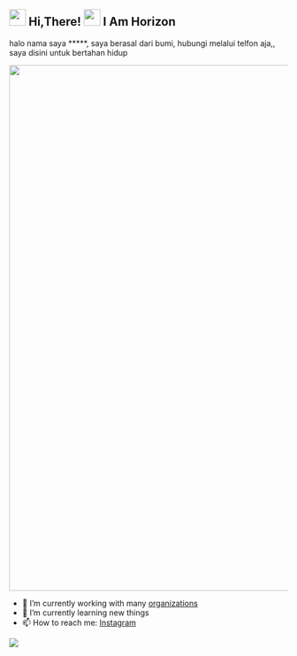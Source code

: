 <h2> <img src="https://user-images.githubusercontent.com/65858180/137293079-2440dbff-e887-4b1d-802c-49d49dcfd664.gif" width="30" /> Hi,There! <img src="https://user-images.githubusercontent.com/65858180/137293369-94c631b6-8a17-4256-927a-070da186734c.gif" width="30" /> I Am Horizon </h2>

halo nama saya *****, saya berasal dari bumi, hubungi melalui telfon aja,,
saya disini untuk bertahan hidup 

<img src="https://camo.githubusercontent.com/a502ed3867b08c6d9b4e1a6500b72206e91e5fce4978c6883ca34d91ab788bc7/68747470733a2f2f692e696d6775722e636f6d2f543458434e77772e676966" width="950">

- 🔭 I’m currently working with many [organizations](https://coconut.or.id/contact)
- 🌱 I’m currently learning new things
- 📫 How to reach me: [Instagram](https://www.instagram.com/dayt_._/)

<img src="https://github.com/MishManners/MishManners/blob/master/MishManners%20Room%20animated.gif" >
